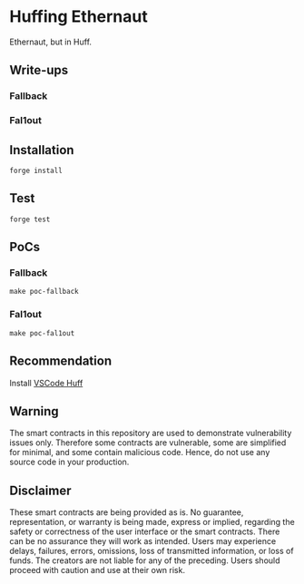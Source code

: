 # Huffing Ethernaut

Ethernaut, but in Huff.

## Write-ups

### Fallback

### Fal1out

## Installation

```
forge install
```

## Test

```
forge test
```

## PoCs

### Fallback

```
make poc-fallback
```

### Fal1out

```
make poc-fal1out
```

## Recommendation

Install [VSCode Huff](https://marketplace.visualstudio.com/items?itemName=huff-language.huff-language)

## Warning

The smart contracts in this repository are used to demonstrate vulnerability issues only. Therefore some contracts are vulnerable, some are simplified for minimal, and some contain malicious code. Hence, do not use any source code in your production.

## Disclaimer

These smart contracts are being provided as is. No guarantee, representation, or warranty is being made, express or implied, regarding the safety or correctness of the user interface or the smart contracts. There can be no assurance they will work as intended. Users may experience delays, failures, errors, omissions, loss of transmitted information, or loss of funds. The creators are not liable for any of the preceding. Users should proceed with caution and use at their own risk.
